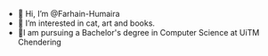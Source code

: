 - 👋 Hi, I’m @Farhain-Humaira
- 👀 I’m interested in cat, art and books.
- 🌱I am pursuing a Bachelor's degree in Computer Science at UiTM Chendering


<!---
Farhain-Humaira/Farhain-Humaira is a ✨ special ✨ repository because its `README.md` (this file) appears on your GitHub profile.
You can click the Preview link to take a look at your changes.
--->
